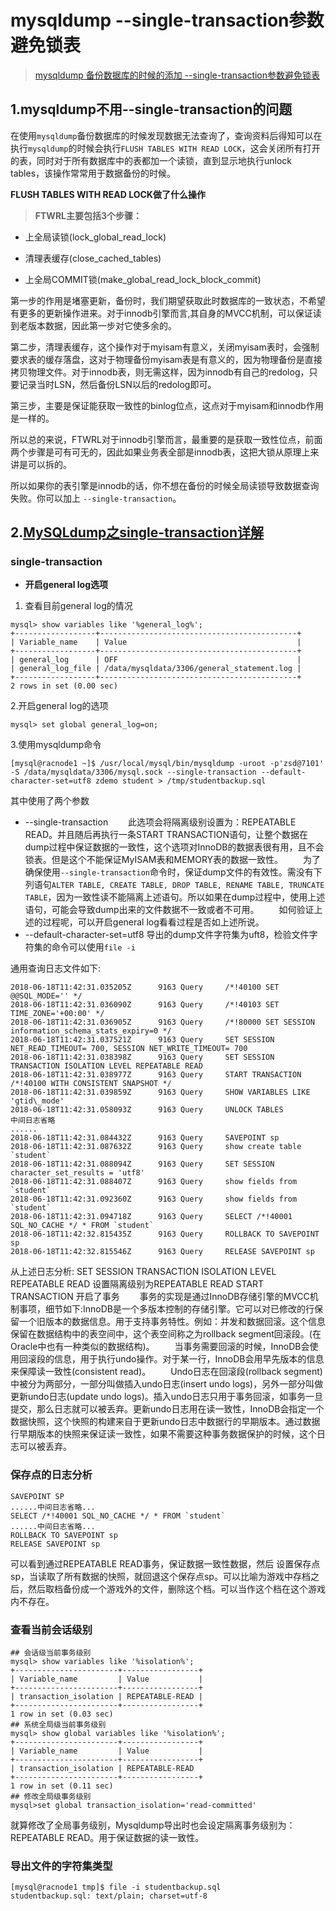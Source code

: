 # mysqldump --single-transaction参数避免锁表

> [mysqldump 备份数据库的时候的添加 --single-transaction参数避免锁表](https://www.shiqidu.com/d/417)

## 1.mysqldump不用--single-transaction的问题

​		在使用`mysqldump`备份数据库的时候发现数据无法查询了，查询资料后得知可以在执行`mysqldump`的时候会执行`FLUSH TABLES WITH READ LOCK`，这会关闭所有打开的表，同时对于所有数据库中的表都加一个读锁，直到显示地执行unlock tables，该操作常常用于数据备份的时候。

**FLUSH TABLES WITH READ LOCK做了什么操作**

> **FTWRL主要包括3个步骤：**

- 上全局读锁(lock_global_read_lock)

- 清理表缓存(close_cached_tables)

- 上全局COMMIT锁(make_global_read_lock_block_commit)

​		第一步的作用是堵塞更新，备份时，我们期望获取此时数据库的一致状态，不希望有更多的更新操作进来。对于innodb引擎而言,其自身的MVCC机制，可以保证读到老版本数据，因此第一步对它使多余的。

​		第二步，清理表缓存，这个操作对于myisam有意义，关闭myisam表时，会强制要求表的缓存落盘，这对于物理备份myisam表是有意义的，因为物理备份是直接拷贝物理文件。对于innodb表，则无需这样，因为innodb有自己的redolog，只要记录当时LSN，然后备份LSN以后的redolog即可。

​		第三步，主要是保证能获取一致性的binlog位点，这点对于myisam和innodb作用是一样的。

所以总的来说，FTWRL对于innodb引擎而言，最重要的是获取一致性位点，前面两个步骤是可有可无的，因此如果业务表全部是innodb表，这把大锁从原理上来讲是可以拆的。

所以如果你的表引擎是innodb的话，你不想在备份的时候全局读锁导致数据查询失败。你可以加上 `--single-transaction`。



## 2.[MySQLdump之single-transaction详解](https://www.cnblogs.com/zhangshengdong/p/9196128.html)

### single-transaction

- **开启general log选项**

1. 查看目前general log的情况

~~~mysql
mysql> show variables like '%general_log%';
+------------------+--------------------------------------------+
| Variable_name    | Value                                      |
+------------------+--------------------------------------------+
| general_log      | OFF                                        |
| general_log_file | /data/mysqldata/3306/general_statement.log |
+------------------+--------------------------------------------+
2 rows in set (0.00 sec)
~~~

2.开启general log的选项

~~~mysql
mysql> set global general_log=on;
~~~

3.使用mysqldump命令

~~~mysql
[mysql@racnode1 ~]$ /usr/local/mysql/bin/mysqldump -uroot -p'zsd@7101' -S /data/mysqldata/3306/mysql.sock --single-transaction --default-character-set=utf8 zdemo student > /tmp/studentbackup.sql
~~~

其中使用了两个参数

- --single-transaction
    此选项会将隔离级别设置为：REPEATABLE READ。并且随后再执行一条START TRANSACTION语句，让整个数据在dump过程中保证数据的一致性，这个选项对InnoDB的数据表很有用，且不会锁表。但是这个不能保证MyISAM表和MEMORY表的数据一致性。
    为了确保使用`--single-transaction`命令时，保证dump文件的有效性。需没有下列语句`ALTER TABLE, CREATE TABLE, DROP TABLE, RENAME TABLE, TRUNCATE TABLE`，因为一致性读不能隔离上述语句。所以如果在dump过程中，使用上述语句，可能会导致dump出来的文件数据不一致或者不可用。
    如何验证上述的过程呢，可以开启general log看看过程是否如上述所说。
- --default-character-set=utf8
  导出的dump文件字符集为uft8，检验文件字符集的命令可以使用`file -i`

通用查询日志文件如下:

~~~mysql
2018-06-18T11:42:31.035205Z      9163 Query     /*!40100 SET @@SQL_MODE='' */
2018-06-18T11:42:31.036090Z      9163 Query     /*!40103 SET TIME_ZONE='+00:00' */
2018-06-18T11:42:31.036905Z      9163 Query     /*!80000 SET SESSION information_schema_stats_expiry=0 */
2018-06-18T11:42:31.037521Z      9163 Query     SET SESSION NET_READ_TIMEOUT= 700, SESSION NET_WRITE_TIMEOUT= 700
2018-06-18T11:42:31.038398Z      9163 Query     SET SESSION TRANSACTION ISOLATION LEVEL REPEATABLE READ
2018-06-18T11:42:31.038977Z      9163 Query     START TRANSACTION /*!40100 WITH CONSISTENT SNAPSHOT */
2018-06-18T11:42:31.039859Z      9163 Query     SHOW VARIABLES LIKE 'gtid\_mode'
2018-06-18T11:42:31.058093Z      9163 Query     UNLOCK TABLES
中间日志省略
......
2018-06-18T11:42:31.084432Z      9163 Query     SAVEPOINT sp
2018-06-18T11:42:31.087632Z      9163 Query     show create table `student`
2018-06-18T11:42:31.088094Z      9163 Query     SET SESSION character_set_results = 'utf8'
2018-06-18T11:42:31.088407Z      9163 Query     show fields from `student`
2018-06-18T11:42:31.092360Z      9163 Query     show fields from `student`
2018-06-18T11:42:31.094718Z      9163 Query     SELECT /*!40001 SQL_NO_CACHE */ * FROM `student`
2018-06-18T11:42:32.815435Z      9163 Query     ROLLBACK TO SAVEPOINT sp
2018-06-18T11:42:32.815546Z      9163 Query     RELEASE SAVEPOINT sp
~~~

从上述日志分析:
SET SESSION TRANSACTION ISOLATION LEVEL REPEATABLE READ 设置隔离级别为REPEATABLE READ
START TRANSACTION 开启了事务
  事务的实现是通过InnoDB存储引擎的MVCC机制事项，细节如下:InnoDB是一个多版本控制的存储引擎。它可以对已修改的行保留一个旧版本的数据信息。用于支持事务特性。例如：并发和数据回滚。这个信息保留在数据结构中的表空间中，这个表空间称之为rollback segment回滚段。(在Oracle中也有一种类似的数据结构)。
  当事务需要回滚的时候，InnoDB会使用回滚段的信息，用于执行undo操作。对于某一行，InnoDB会用早先版本的信息来保障读一致性(consistent read)。
  Undo日志在回滚段(rollback segment)中被分为两部分，一部分叫做插入undo日志(insert undo logs)，另外一部分叫做更新undo日志(update undo logs)。插入undo日志只用于事务回滚，如事务一旦提交，那么日志就可以被丢弃。更新undo日志用在读一致性，InnoDB会指定一个数据快照，这个快照的构建来自于更新undo日志中数据行的早期版本。通过数据行早期版本的快照来保证读一致性，如果不需要这种事务数据保护的时候，这个日志可以被丢弃。

### 保存点的日志分析

~~~mysql
SAVEPOINT SP
......中间日志省略...
SELECT /*!40001 SQL_NO_CACHE */ * FROM `student`
......中间日志省略...
ROLLBACK TO SAVEPOINT sp
RELEASE SAVEPOINT sp
~~~

可以看到通过REPEATABLE READ事务，保证数据一致性数据，然后
设置保存点sp，当读取了所有数据的快照，就回退这个保存点sp。可以比喻为游戏中存档之后，然后取档备份成一个游戏外的文件，删除这个档。可以当作这个档在这个游戏内不存在。

### 查看当前会话级别

~~~mysql
## 会话级当前事务级别
mysql> show variables like '%isolation%';
+-----------------------+-----------------+
| Variable_name         | Value           |
+-----------------------+-----------------+
| transaction_isolation | REPEATABLE-READ |
+-----------------------+-----------------+
1 row in set (0.03 sec)
## 系统全局级当前事务级别
mysql> show global variables like '%isolation%';
+-----------------------+-----------------+
| Variable_name         | Value           |
+-----------------------+-----------------+
| transaction_isolation | REPEATABLE-READ 
+-----------------------+-----------------+
1 row in set (0.11 sec)
## 修改全局级事务级别
mysql>set global transaction_isolation='read-committed'
~~~

就算修改了全局事务级别，Mysqldump导出时也会设定隔离事务级别为：REPEATABLE READ。用于保证数据的读一致性。

### 导出文件的字符集类型

~~~mysql
[mysql@racnode1 tmp]$ file -i studentbackup.sql 
studentbackup.sql: text/plain; charset=utf-8
~~~

